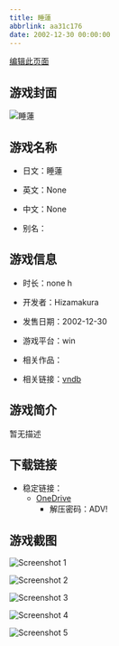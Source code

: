 ```yaml
---
title: 睡蓮
abbrlink: aa31c176
date: 2002-12-30 00:00:00
---
```

[编辑此页面](https://github.com/ACG-3/ADV3-source/blob/main/source/_posts/games/%E7%9D%A1%E8%93%AE.md)

## 游戏封面

![睡蓮](https://pan.timero.xyz/onedrive/img_lib_001/%E7%9D%A1%E8%93%AE_cover.avif)


## 游戏名称

- 日文：睡蓮
- 英文：None
- 中文：None

- 别名：


## 游戏信息

- 时长：none h
- 开发者：Hizamakura
- 发售日期：2002-12-30
- 游戏平台：win
- 相关作品：

- 相关链接：[vndb](https://vndb.org/v24361)


## 游戏简介

暂无描述


## 下载链接

- 稳定链接：
    - [OneDrive](https://pan.timero.xyz/onedrive/adv_lib_001/%E7%9D%A1%E8%93%AE)
        - 解压密码：ADV!



## 游戏截图


![Screenshot 1](https://pan.timero.xyz/onedrive/img_lib_001/%E7%9D%A1%E8%93%AE_Screenshot_1.avif)

![Screenshot 2](https://pan.timero.xyz/onedrive/img_lib_001/%E7%9D%A1%E8%93%AE_Screenshot_2.avif)

![Screenshot 3](https://pan.timero.xyz/onedrive/img_lib_001/%E7%9D%A1%E8%93%AE_Screenshot_3.avif)

![Screenshot 4](https://pan.timero.xyz/onedrive/img_lib_001/%E7%9D%A1%E8%93%AE_Screenshot_4.avif)

![Screenshot 5](https://pan.timero.xyz/onedrive/img_lib_001/%E7%9D%A1%E8%93%AE_Screenshot_5.avif)

